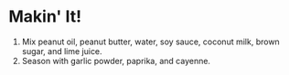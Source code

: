 # Makin' It!
1. Mix peanut oil, peanut butter, water, soy sauce, coconut milk, brown sugar, and lime juice.
2. Season with garlic powder, paprika, and cayenne.
